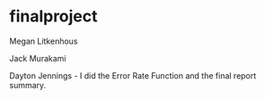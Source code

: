 # finalproject

Megan Litkenhous

Jack Murakami

Dayton Jennings - I did the Error Rate Function and the final report summary.
